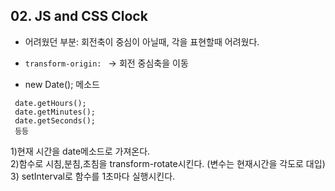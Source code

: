 ## 02. JS and CSS Clock
 + 어려웠던 부분: 회전축이 중심이 아닐때, 각을 표현할때 어려웠다. 

 + ```transform-origin: ``` → 회전 중심축을 이동   
 + new Date(); 메소드
 ```
  date.getHours(); 
  date.getMinutes(); 
  date.getSeconds();
  등등
 ```
  1)현재 시간을 date메소드로 가져온다.   
  2)함수로 시침,분침,초침을 transform-rotate시킨다. (변수는 현재시간을 각도로 대입)   
  3) setInterval로 함수를 1초마다 실행시킨다.